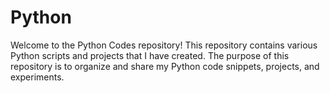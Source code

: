 # Python
  Welcome to the Python Codes repository! This repository contains various Python scripts and projects that I have created. The purpose of this repository is to organize and share my Python code snippets, projects, and experiments.
